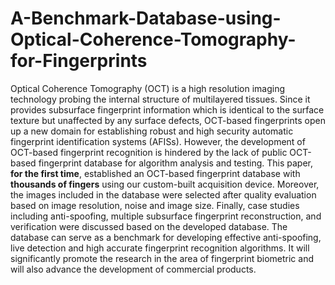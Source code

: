 # A-Benchmark-Database-using-Optical-Coherence-Tomography-for-Fingerprints
Optical Coherence Tomography (OCT) is a high resolution imaging technology probing the internal structure of multilayered tissues. Since it provides subsurface fingerprint information which is identical to the surface texture but unaffected by any surface defects, OCT-based fingerprints open up a new domain for establishing robust and high security automatic fingerprint identification systems (AFISs). However, the development of OCT-based fingerprint recognition is hindered by the lack of public OCT-based fingerprint database for algorithm analysis and testing. This paper, **for the first time**, established an OCT-based fingerprint database with **thousands of fingers** using our custom-built acquisition device. Moreover, the images included in the database were selected after quality evaluation based on image resolution, noise and image size. Finally, case studies including anti-spoofing, multiple subsurface fingerprint reconstruction, and verification were discussed based on the developed database. The database can serve as a benchmark for developing effective anti-spoofing, live detection and high accurate fingerprint recognition algorithms. It will significantly promote the research in the area of fingerprint biometric and will also advance the development of commercial products.
